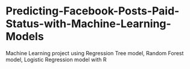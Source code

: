 # Predicting-Facebook-Posts-Paid-Status-with-Machine-Learning-Models
Machine Learning project using Regression Tree model, Random Forest model, Logistic Regression model with R
